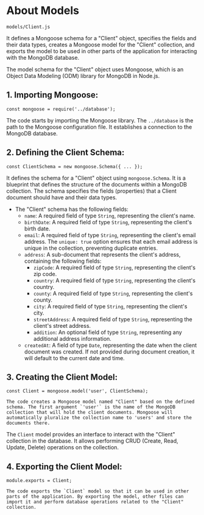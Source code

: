 # About Models 
   
`models/Client.js`  
  
It defines a Mongoose schema for a "Client" object, specifies the fields and their data types, creates a Mongoose model for the "Client" collection, and exports the model to be used in other parts of the application for interacting with the MongoDB database.  

The model schema for the "Client" object uses Mongoose, which is an Object Data Modeling (ODM) library for MongoDB in Node.js.  
  
## 1. Importing Mongoose:  
  
   `const mongoose = require('../database');`  
     
   The code starts by importing the Mongoose library. The `../database` is the path to the Mongoose configuration file. It establishes a connection to the MongoDB database.  
  
## 2. Defining the Client Schema:  
  
   `const ClientSchema = new mongoose.Schema({ ... });` 
 
   It defines the schema for a "Client" object using `mongoose.Schema`. It is a blueprint that defines the structure of the documents within a MongoDB collection. The schema specifies the fields (properties) that a Client document should have and their data types.  
   - The "Client" schema has the following fields:  
     - `name`: A required field of type `String`, representing the client's name.
     - `birthDate`: A required field of type `String`, representing the client's birth date.  
     - `email`: A required field of type `String`, representing the client's email address. The `unique: true` option ensures that each email address is unique in the collection, preventing duplicate entries.  
     - `address`: A sub-document that represents the client's address, containing the following fields:  
       - `zipCode`: A required field of type `String`, representing the client's zip code.  
       - `country`: A required field of type `String`, representing the client's country.  
       - `county`: A required field of type `String`, representing the client's county.  
       - `city`: A required field of type `String`, representing the client's city.
       - `streetAddress`: A required field of type `String`, representing the client's street address.  
       - `addition`: An optional field of type `String`, representing any additional address information.  
     - `createdAt`: A field of type `Date`, representing the date when the client document was created. If not provided during document creation, it will default to the current date and time.  
  
## 3. Creating the Client Model:  
  
   `const Client = mongoose.model('user', ClientSchema);`

    The code creates a Mongoose model named "Client" based on the defined schema. The first argument `'user'` is the name of the MongoDB collection that will hold the client documents. Mongoose will automatically pluralize the collection name to 'users' and store the documents there.  
      
   The `Client` model provides an interface to interact with the "Client" collection in the database. It allows performing CRUD (Create, Read, Update, Delete) operations on the collection.  
  
## 4. Exporting the Client Model:  
 
   `module.exports = Client;`

    The code exports the `Client` model so that it can be used in other parts of the application. By exporting the model, other files can import it and perform database operations related to the "Client" collection.  

